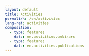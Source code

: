 ```yaml
---
layout: default
title: Activities
permalink: /en/activities
lang-ref: activities
composition:
  - type: features
    data: en.activities.webinars
  - type: features
    data: en.activities.publications
---
```

